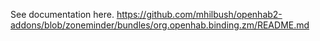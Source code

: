 See documentation here.
https://github.com/mhilbush/openhab2-addons/blob/zoneminder/bundles/org.openhab.binding.zm/README.md
